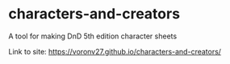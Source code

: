 # characters-and-creators
A tool for making DnD 5th edition character sheets

Link to site: https://voronv27.github.io/characters-and-creators/

